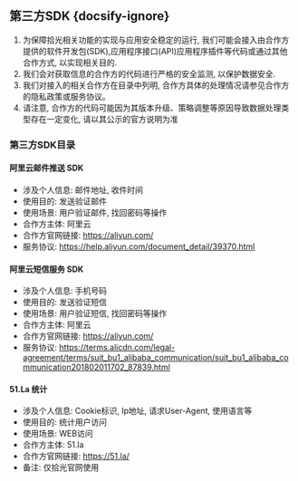 ## 第三方SDK {docsify-ignore}

1. 为保障拾光相关功能的实现与应用安全稳定的运行, 我们可能会接入由合作方提供的软件开发包(SDK),应用程序接口(API)应用程序插件等代码或通过其他合作方式, 以实现相关目的.
2. 我们会对获取信息的合作方的代码进行严格的安全监测, 以保护数据安全.
3. 我们对接入的相关合作方在目录中列明, 合作方具体的处理情况请参见合作方的隐私政策或服务协议。
4. 请注意, 合作方的代码可能因为其版本升级、策略调整等原因导致数据处理类型存在一定变化, 请以其公示的官方说明为准

### 第三方SDK目录

#### 阿里云邮件推送 SDK

 - 涉及个人信息: 邮件地址, 收件时间
 - 使用目的: 发送验证邮件
 - 使用场景: 用户验证邮件, 找回密码等操作
 - 合作方主体: 阿里云
 - 合作方官网链接: https://aliyun.com/
 - 服务协议: https://help.aliyun.com/document_detail/39370.html

#### 阿里云短信服务 SDK

 - 涉及个人信息: 手机号码
 - 使用目的: 发送验证短信
 - 使用场景: 用户验证短信, 找回密码等操作
 - 合作方主体: 阿里云
 - 合作方官网链接: https://aliyun.com/
 - 服务协议: https://terms.alicdn.com/legal-agreement/terms/suit_bu1_alibaba_communication/suit_bu1_alibaba_communication201802011702_87839.html

#### 51.La 统计

 - 涉及个人信息: Cookie标识, Ip地址, 请求User-Agent, 使用语言等
 - 使用目的: 统计用户访问
 - 使用场景: WEB访问
 - 合作方主体: 51.la
 - 合作方官网链接: https://51.la/
 - 备注: 仅拾光官网使用